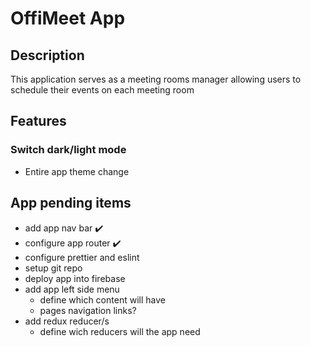 # OffiMeet App

## Description

This application serves as a meeting rooms manager allowing users to schedule their events on each meeting room

## Features

### Switch dark/light mode

- Entire app theme change

## App pending items

- add app nav bar ✔️
- configure app router ✔️
- configure prettier and eslint
- setup git repo
- deploy app into firebase
- add app left side menu
  - define which content will have
  - pages navigation links?
- add redux reducer/s
  - define wich reducers will the app need
